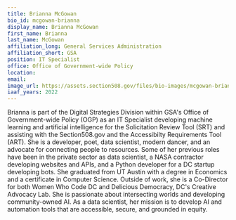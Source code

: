 ```yaml
---
title: Brianna McGowan
bio_id: mcgowan-brianna
display_name: Brianna McGowan
first_name: Brianna
last_name: McGowan
affiliation_long: General Services Administration
affiliation_short: GSA
position: IT Specialist
office: Office of Government-wide Policy
location: 
email: 
image_url: https://assets.section508.gov/files/bio-images/mcgowan-brianna.png
iaaf_years: 2022
---
```

Brianna is part of the Digital Strategies Division within GSA's Office of Government-wide Policy (OGP) as an IT Specialist developing machine learning and artificial intelligence for the Solicitation Review Tool (SRT) and assisting with the Section508.gov and the Accessibilty Requirements Tool (ART). She is a developer, poet, data scientist, modern dancer, and an advocate for connecting people to resources. Some of her previous roles have been in the private sector as data scientist, a NASA contractor developing websites and APIs, and a Python developer for a DC startup developing bots. She graduated from UT Austin with a degree in Economics and a certificate in Computer Science. Outside of work, she is a Co-Director for both Women Who Code DC and Delicious Democracy, DC's Creative Advocacy Lab. She is passionate about intersecting worlds and developing community-owned AI. As a data scientist, her mission is to develop AI and automation tools that are accessible, secure, and grounded in equity.